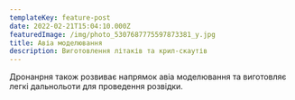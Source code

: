 ```yaml
---
templateKey: feature-post
date: 2022-02-21T15:04:10.000Z
featuredImage: /img/photo_5307687775597873381_y.jpg
title: Авіа моделювання
description: Виготовлення літаків та крил-скаутів
---
```


Дронанрня також розвиває напрямок авіа моделювання та виготовляє легкі дальнольоти для проведення розвідки.
